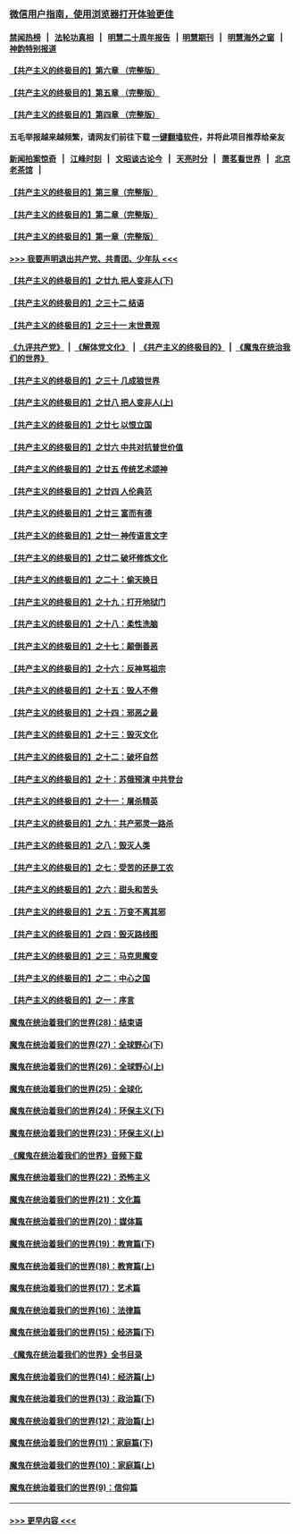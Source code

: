 ### [微信用户指南，使用浏览器打开体验更佳](https://github.com/gfw-breaker/banned-news1/blob/master/indexes/wechat-guide.md?t=0)
#### [禁闻热榜](热点新闻.md?t=0)  &nbsp;&nbsp;|&nbsp;&nbsp; [法轮功真相](https://github.com/gfw-breaker/truth/blob/master/README.md?t=0) &nbsp;&nbsp;|&nbsp;&nbsp; [明慧二十周年报告](https://github.com/gfw-breaker/mh-reports/blob/master/README.md?t=0) &nbsp;&nbsp;|&nbsp;&nbsp;[明慧期刊](https://github.com/gfw-breaker/mh-qikan) &nbsp;&nbsp;|&nbsp;&nbsp; [明慧海外之窗](https://github.com/gfw-breaker/mh-news/blob/master/README.md?t=0) &nbsp;&nbsp;|&nbsp;&nbsp; [神韵特别报道](https://github.com/gfw-breaker/mh-news/blob/master/shenyun.md?t=0)
#### [【共产主义的终极目的】第六章 （完整版）](../pages/nsc422/n11428913.md?t=02162111) 
#### [【共产主义的终极目的】第五章 （完整版）](../pages/nsc422/n11428912.md?t=02162111) 
#### [【共产主义的终极目的】第四章 （完整版）](../pages/nsc422/n11428907.md?t=02162111) 
#### 五毛举报越来越频繁，请网友们前往下载 [一键翻墙软件](https://github.com/gfw-breaker/ssr-accounts)，并将此项目推荐给亲友
#### [新闻拍案惊奇](https://github.com/gfw-breaker/banned-news1/blob/master/pages/link4.md) &nbsp;&nbsp;|&nbsp;&nbsp; [江峰时刻](https://github.com/gfw-breaker/banned-news1/blob/master/pages/link4.md) &nbsp;&nbsp;|&nbsp;&nbsp; [文昭谈古论今](https://github.com/gfw-breaker/banned-news1/blob/master/pages/link4.md) &nbsp;&nbsp;|&nbsp;&nbsp; [天亮时分](https://github.com/gfw-breaker/banned-news1/blob/master/pages/link4.md) &nbsp;&nbsp;|&nbsp;&nbsp; [萧茗看世界](https://github.com/gfw-breaker/banned-news1/blob/master/pages/link4.md) &nbsp;&nbsp;|&nbsp;&nbsp; [北京老茶馆](https://github.com/gfw-breaker/banned-news1/blob/master/pages/link4.md) &nbsp;&nbsp;|&nbsp;&nbsp; 
#### [【共产主义的终极目的】第三章（完整版）](../pages/nsc422/n11428848.md?t=02162111) 
#### [【共产主义的终极目的】第二章（完整版）](../pages/nsc422/n11428831.md?t=02162111) 
#### [【共产主义的终极目的】第一章（完整版）](../pages/nsc422/n11417651.md?t=02162111) 
#### [>>> 我要声明退出共产党、共青团、少年队 <<<](https://github.com/begood0513/goodnews/blob/master/quit/letter.md) 
#### [【共产主义的终极目的】之廿九 把人变非人(下)](../pages/nsc422/n11344140.md?t=02162111) 
#### [【共产主义的终极目的】之三十二 结语](../pages/nsc422/n11360535.md?t=02162111) 
#### [【共产主义的终极目的】之三十一 末世景观](../pages/nsc422/n11351129.md?t=02162111) 
#### [《九评共产党》](https://github.com/begood0513/9ping.md/blob/master/README.md) &nbsp;|&nbsp; [《解体党文化》](../../../../jtdwh.md/blob/master/README.md)  &nbsp;|&nbsp; [《共产主义的终极目的》](../../../../gczydzjmd.md/blob/master/README.md) &nbsp;|&nbsp; [《魔鬼在统治我们的世界》](../../../../mgztzwmdsj.md/blob/master/README.md) 
#### [【共产主义的终极目的】之三十 几成狼世界](../pages/nsc422/n11348280.md?t=02162111) 
#### [【共产主义的终极目的】之廿八 把人变非人(上)](../pages/nsc422/n11340492.md?t=02162111) 
#### [【共产主义的终极目的】之廿七 以恨立国](../pages/nsc422/n11336944.md?t=02162111) 
#### [【共产主义的终极目的】之廿六 中共对抗普世价值](../pages/nsc422/n11324785.md?t=02162111) 
#### [【共产主义的终极目的】之廿五 传统艺术颂神](../pages/nsc422/n11296396.md?t=02162111) 
#### [【共产主义的终极目的】之廿四 人伦典范](../pages/nsc422/n11296397.md?t=02162111) 
#### [【共产主义的终极目的】之廿三 富而有德](../pages/nsc422/n11283598.md?t=02162111) 
#### [【共产主义的终极目的】之廿一 神传语言文字](../pages/nsc422/n11263265.md?t=02162111) 
#### [【共产主义的终极目的】之廿二 破坏修炼文化](../pages/nsc422/n11245728.md?t=02162111) 
#### [【共产主义的终极目的】之二十：偷天换日](../pages/nsc422/n11238846.md?t=02162111) 
#### [【共产主义的终极目的】之十九：打开地狱门](../pages/nsc422/n11206376.md?t=02162111) 
#### [【共产主义的终极目的】之十八：柔性洗脑](../pages/nsc422/n11199994.md?t=02162111) 
#### [【共产主义的终极目的】之十七：颠倒善恶](../pages/nsc422/n11179782.md?t=02162111) 
#### [【共产主义的终极目的】之十六：反神骂祖宗](../pages/nsc422/n11166798.md?t=02162111) 
#### [【共产主义的终极目的】之十五：毁人不倦](../pages/nsc422/n11166792.md?t=02162111) 
#### [【共产主义的终极目的】之十四：邪恶之最](../pages/nsc422/n11150249.md?t=02162111) 
#### [【共产主义的终极目的】之十三：毁灭文化](../pages/nsc422/n11135227.md?t=02162111) 
#### [【共产主义的终极目的】之十二：破坏自然](../pages/nsc422/n11135214.md?t=02162111) 
#### [【共产主义的终极目的】之十：苏俄预演 中共登台](../pages/nsc422/n11118424.md?t=02162111) 
#### [【共产主义的终极目的】之十一：屠杀精英](../pages/nsc422/n11118442.md?t=02162111) 
#### [【共产主义的终极目的】之九：共产邪灵一路杀](../pages/nsc422/n11114139.md?t=02162111) 
#### [【共产主义的终极目的】之八：毁灭人类](../pages/nsc422/n11108503.md?t=02162111) 
#### [【共产主义的终极目的】之七：受苦的还是工农](../pages/nsc422/n11101809.md?t=02162111) 
#### [【共产主义的终极目的】之六：甜头和苦头](../pages/nsc422/n11096971.md?t=02162111) 
#### [【共产主义的终极目的】之五：万变不离其邪](../pages/nsc422/n11091285.md?t=02162111) 
#### [【共产主义的终极目的】之四：毁灭路线图](../pages/nsc422/n11086284.md?t=02162111) 
#### [【共产主义的终极目的】之三：马克思魔变](../pages/nsc422/n11061941.md?t=02162111) 
#### [【共产主义的终极目的】之二：中心之国](../pages/nsc422/n11047728.md?t=02162111) 
#### [【共产主义的终极目的】之一：序言](../pages/nsc422/n11086077.md?t=02162111) 
#### [魔鬼在统治着我们的世界(28)：结束语](../pages/nsc422/n10936246.md?t=02162111) 
#### [魔鬼在统治着我们的世界(27)：全球野心(下)](../pages/nsc422/n10928319.md?t=02162111) 
#### [魔鬼在统治着我们的世界(26)：全球野心(上)](../pages/nsc422/n10900318.md?t=02162111) 
#### [魔鬼在统治着我们的世界(25)：全球化](../pages/nsc422/n10788205.md?t=02162111) 
#### [魔鬼在统治着我们的世界(24)：环保主义(下)](../pages/nsc422/n10695307.md?t=02162111) 
#### [魔鬼在统治着我们的世界(23)：环保主义(上)](../pages/nsc422/n10688613.md?t=02162111) 
#### [《魔鬼在统治着我们的世界》音频下载](../pages/nsc422/n10635553.md?t=02162111) 
#### [魔鬼在统治着我们的世界(22)：恐怖主义](../pages/nsc422/n10614727.md?t=02162111) 
#### [魔鬼在统治着我们的世界(21)：文化篇](../pages/nsc422/n10597706.md?t=02162111) 
#### [魔鬼在统治着我们的世界(20)：媒体篇](../pages/nsc422/n10586579.md?t=02162111) 
#### [魔鬼在统治着我们的世界(19)：教育篇(下)](../pages/nsc422/n10564808.md?t=02162111) 
#### [魔鬼在统治着我们的世界(18)：教育篇(上)](../pages/nsc422/n10526970.md?t=02162111) 
#### [魔鬼在统治着我们的世界(17)：艺术篇](../pages/nsc422/n10499093.md?t=02162111) 
#### [魔鬼在统治着我们的世界(16)：法律篇](../pages/nsc422/n10485969.md?t=02162111) 
#### [魔鬼在统治着我们的世界(15)：经济篇(下)](../pages/nsc422/n10469975.md?t=02162111) 
#### [《魔鬼在统治着我们的世界》全书目录](../pages/nsc422/n10464261.md?t=02162111) 
#### [魔鬼在统治着我们的世界(14)：经济篇(上)](../pages/nsc422/n10457370.md?t=02162111) 
#### [魔鬼在统治着我们的世界(13)：政治篇(下)](../pages/nsc422/n10448270.md?t=02162111) 
#### [魔鬼在统治着我们的世界(12)：政治篇(上)](../pages/nsc422/n10444576.md?t=02162111) 
#### [魔鬼在统治着我们的世界(11)：家庭篇(下)](../pages/nsc422/n10440961.md?t=02162111) 
#### [魔鬼在统治着我们的世界(10)：家庭篇(上)](../pages/nsc422/n10435448.md?t=02162111) 
#### [魔鬼在统治着我们的世界(9)：信仰篇](../pages/nsc422/n10432159.md?t=02162111) 

----
#### [ >>> 更早内容 <<< ](../indexes/nsc422-earlier.md)
